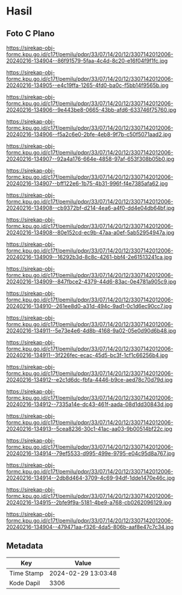 # Hasil

## Foto C Plano

https://sirekap-obj-formc.kpu.go.id/c17f/pemilu/pdpr/33/07/14/20/12/3307142012006-20240216-134904--86f91579-5faa-4c4d-8c20-e16f04f9f1fc.jpg

https://sirekap-obj-formc.kpu.go.id/c17f/pemilu/pdpr/33/07/14/20/12/3307142012006-20240216-134905--e4c19ffa-1265-4fd0-ba0c-f5bb14f9565b.jpg

https://sirekap-obj-formc.kpu.go.id/c17f/pemilu/pdpr/33/07/14/20/12/3307142012006-20240216-134906--9e443be8-0665-43bb-afd6-633746f75760.jpg

https://sirekap-obj-formc.kpu.go.id/c17f/pemilu/pdpr/33/07/14/20/12/3307142012006-20240216-134906--f5a2c6e0-2bfe-4eb8-9f7b-c50f5071aad2.jpg

https://sirekap-obj-formc.kpu.go.id/c17f/pemilu/pdpr/33/07/14/20/12/3307142012006-20240216-134907--92a4a176-664e-4858-97af-653f308b05b0.jpg

https://sirekap-obj-formc.kpu.go.id/c17f/pemilu/pdpr/33/07/14/20/12/3307142012006-20240216-134907--bff122e6-1b75-4b31-996f-f4e7385afa62.jpg

https://sirekap-obj-formc.kpu.go.id/c17f/pemilu/pdpr/33/07/14/20/12/3307142012006-20240216-134908--cb9372bf-d214-4ea6-a4f0-dd4e04db64bf.jpg

https://sirekap-obj-formc.kpu.go.id/c17f/pemilu/pdpr/33/07/14/20/12/3307142012006-20240216-134908--80e152cd-ec9b-47aa-a0ef-5ab52954947a.jpg

https://sirekap-obj-formc.kpu.go.id/c17f/pemilu/pdpr/33/07/14/20/12/3307142012006-20240216-134909--16292b3d-8c8c-4261-bbf4-2e61513241ca.jpg

https://sirekap-obj-formc.kpu.go.id/c17f/pemilu/pdpr/33/07/14/20/12/3307142012006-20240216-134909--847fbce2-4379-44d6-83ac-0e4781a905c9.jpg

https://sirekap-obj-formc.kpu.go.id/c17f/pemilu/pdpr/33/07/14/20/12/3307142012006-20240216-134910--261ee8d0-a31d-494c-9ad1-0c1d6ec90cc7.jpg

https://sirekap-obj-formc.kpu.go.id/c17f/pemilu/pdpr/33/07/14/20/12/3307142012006-20240216-134911--5e73e4e6-4d8b-4168-9a02-05e0d90d6b48.jpg

https://sirekap-obj-formc.kpu.go.id/c17f/pemilu/pdpr/33/07/14/20/12/3307142012006-20240216-134911--3f226fec-ecac-45d5-bc3f-1cf1c66256b4.jpg

https://sirekap-obj-formc.kpu.go.id/c17f/pemilu/pdpr/33/07/14/20/12/3307142012006-20240216-134912--e2c1d6dc-fbfa-4446-b9ce-aed78c70d79d.jpg

https://sirekap-obj-formc.kpu.go.id/c17f/pemilu/pdpr/33/07/14/20/12/3307142012006-20240216-134912--7335a14e-dc43-461f-aada-08d1dd30843d.jpg

https://sirekap-obj-formc.kpu.go.id/c17f/pemilu/pdpr/33/07/14/20/12/3307142012006-20240216-134913--5cea8236-30c1-41ac-aa03-9b00514bf22c.jpg

https://sirekap-obj-formc.kpu.go.id/c17f/pemilu/pdpr/33/07/14/20/12/3307142012006-20240216-134914--79ef5533-d995-499e-9795-e04c95d8a767.jpg

https://sirekap-obj-formc.kpu.go.id/c17f/pemilu/pdpr/33/07/14/20/12/3307142012006-20240216-134914--2db8d464-3709-4c69-94df-1dde1470e46c.jpg

https://sirekap-obj-formc.kpu.go.id/c17f/pemilu/pdpr/33/07/14/20/12/3307142012006-20240216-134915--2bfe9f9a-5181-4be9-a768-cb0262096129.jpg

https://sirekap-obj-formc.kpu.go.id/c17f/pemilu/pdpr/33/07/14/20/12/3307142012006-20240216-134904--479471aa-f326-4da5-806b-aaf8e47c7c34.jpg


## Metadata

| Key        | Value               |
| ---------- | ------------------- |
| Time Stamp | 2024-02-29 13:03:48 |
| Kode Dapil | 3306                |



